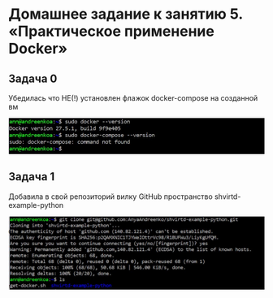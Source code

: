 # Домашнее задание к занятию 5. «Практическое применение Docker»

## Задача 0
Убедилась что НЕ(!) установлен флажок docker-compose на созданной вм

![Запуск докера](../img/doc-no-found.JPG)

## Задача 1

Добавила в свой репозиторий вилку GitHub пространство shvirtd-example-python

![вилка GitHub добавлена](../img/git-example.JPG)
